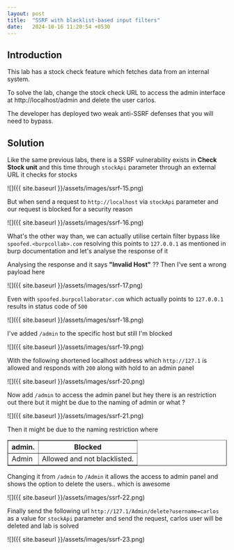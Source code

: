 ```yaml
---
layout: post
title:  "SSRF with blacklist-based input filters"
date:   2024-10-16 11:20:54 +0530
---
```


## Introduction

This lab has a stock check feature which fetches data from an internal system.

To solve the lab, change the stock check URL to access the admin interface at http://localhost/admin and delete the user carlos.

The developer has deployed two weak anti-SSRF defenses that you will need to bypass. 

## Solution

Like the same previous labs, there is a SSRF vulnerability exists in **Check Stock unit** and this time through `stockApi` parameter through an external URL it checks for stocks 

![]({{ site.baseurl }}/assets/images/ssrf-15.png)

But when send a request to `http://localhost` via `stockApi` parameter and our request is blocked for a security reason 

![]({{ site.baseurl }}/assets/images/ssrf-16.png)

What's the other way than, we can actually utilise certain filter bypass like `spoofed.<burpcollab>.com` resolving this points to `127.0.0.1` as mentioned in burp documentation and let's analyse the response of it 

Analysing the response and it says **"Invalid Host"** ?? Then I've sent a wrong payload here 

![]({{ site.baseurl }}/assets/images/ssrf-17.png)

Even with `spoofed.burpcollaborator.com` which actually points to `127.0.0.1` results in status code of `500`

![]({{ site.baseurl }}/assets/images/ssrf-18.png)

I've added `/admin` to the specific host but still I'm blocked 

![]({{ site.baseurl }}/assets/images/ssrf-19.png)

With the following shortened localhost address which `http://127.1` is allowed and responds with `200` along with hold to an admin panel 

![]({{ site.baseurl }}/assets/images/ssrf-20.png)

Now add `/admin` to access the admin panel but hey there is an restriction out there but it might be due to the naming of admin or what ?

![]({{ site.baseurl }}/assets/images/ssrf-21.png)

Then it might be due to the naming restriction where 

<table border="1">
  <tr>
    <th>admin.</th>
    <th>Blocked</th>
  </tr>
  <tr>
    <td>Admin</td>
    <td>Allowed and not blacklisted.</td>
  </tr>
</table>

Changing it from `/admin` to `/Admin` it allows the access to admin panel and shows the option to delete the users.. which is awesome 

![]({{ site.baseurl }}/assets/images/ssrf-22.png)

Finally send the following url `http://127.1/Admin/delete?username=carlos` as a value for `stockApi` parameter and send the request, carlos user will be deleted and lab is solved 

![]({{ site.baseurl }}/assets/images/ssrf-23.png)